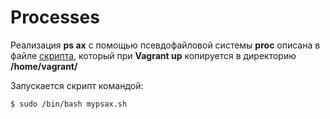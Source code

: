 # Processes

Реализация **ps ax**  с помощью псевдофайловой системы **proc** описана в файле [скрипта](mypsax.sh), который при **Vagrant up** копируется в директорию **/home/vagrant/**

Запускается скрипт командой:

```bash
$ sudo /bin/bash mypsax.sh
```